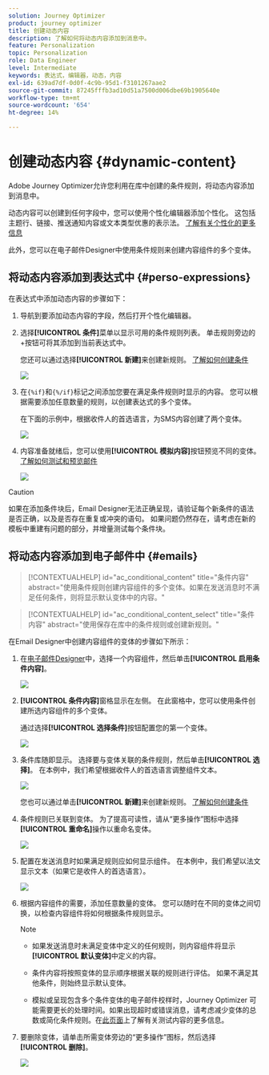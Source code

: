 ```yaml
---
solution: Journey Optimizer
product: journey optimizer
title: 创建动态内容
description: 了解如何将动态内容添加到消息中。
feature: Personalization
topic: Personalization
role: Data Engineer
level: Intermediate
keywords: 表达式，编辑器，动态，内容
exl-id: 639ad7df-0d0f-4c9b-95d1-f3101267aae2
source-git-commit: 87245fffb3ad10d51a7500d006dbe69b1905640e
workflow-type: tm+mt
source-wordcount: '654'
ht-degree: 14%

---
```


# 创建动态内容 {#dynamic-content}

Adobe Journey Optimizer允许您利用在库中创建的条件规则，将动态内容添加到消息中。

动态内容可以创建到任何字段中，您可以使用个性化编辑器添加个性化。 这包括主题行、链接、推送通知内容或文本类型优惠的表示法。 [了解有关个性化的更多信息](personalize.md)

此外，您可以在电子邮件Designer中使用条件规则来创建内容组件的多个变体。

## 将动态内容添加到表达式中 {#perso-expressions}

在表达式中添加动态内容的步骤如下：

1. 导航到要添加动态内容的字段，然后打开个性化编辑器。

1. 选择&#x200B;**[!UICONTROL 条件]**&#x200B;菜单以显示可用的条件规则列表。 单击规则旁边的+按钮可将其添加到当前表达式中。

   您还可以通过选择&#x200B;**[!UICONTROL 新建]**&#x200B;来创建新规则。 [了解如何创建条件](create-conditions.md)

   ![](assets/conditions-expression.png)

1. 在`{%if}`和`{%/if}`标记之间添加您要在满足条件规则时显示的内容。 您可以根据需要添加任意数量的规则，以创建表达式的多个变体。

   在下面的示例中，根据收件人的首选语言，为SMS内容创建了两个变体。

   ![](assets/conditions-language-sample.png)

1. 内容准备就绪后，您可以使用&#x200B;**[!UICONTROL 模拟内容]**&#x200B;按钮预览不同的变体。 [了解如何测试和预览邮件](../content-management/preview-test.md)

   ![](assets/conditions-preview.png)

>[!CAUTION]
>
>如果在添加条件块后，Email Designer无法正确呈现，请验证每个新条件的语法是否正确，以及是否存在重复或冲突的语句。 如果问题仍然存在，请考虑在新的模板中重建有问题的部分，并增量测试每个条件块。


## 将动态内容添加到电子邮件中 {#emails}

>[!CONTEXTUALHELP]
>id="ac_conditional_content"
>title="条件内容"
>abstract="使用条件规则创建内容组件的多个变体。如果在发送消息时不满足任何条件，则将显示默认变体中的内容。"

>[!CONTEXTUALHELP]
>id="ac_conditional_content_select"
>title="条件内容"
>abstract="使用保存在库中的条件规则或创建新规则。"

在Email Designer中创建内容组件的变体的步骤如下所示：

1. 在[电子邮件Designer](../email/content-from-scratch.md)中，选择一个内容组件，然后单击&#x200B;**[!UICONTROL 启用条件内容]**。

   ![](assets/conditions-enable-conditional.png)

1. **[!UICONTROL 条件内容]**&#x200B;窗格显示在左侧。 在此窗格中，您可以使用条件创建所选内容组件的多个变体。

   通过选择&#x200B;**[!UICONTROL 选择条件]**&#x200B;按钮配置您的第一个变体。

   ![](assets/conditions-apply.png)

1. 条件库随即显示。 选择要与变体关联的条件规则，然后单击&#x200B;**[!UICONTROL 选择]**。 在本例中，我们希望根据收件人的首选语言调整组件文本。

   ![](assets/conditions-select.png)

   您也可以通过单击&#x200B;**[!UICONTROL 新建]**&#x200B;来创建新规则。 [了解如何创建条件](create-conditions.md)

1. 条件规则已关联到变体。 为了提高可读性，请从“更多操作”图标中选择&#x200B;**[!UICONTROL 重命名]**&#x200B;操作以重命名变体。

   ![](assets/conditions-rename.png)

1. 配置在发送消息时如果满足规则应如何显示组件。 在本例中，我们希望以法文显示文本（如果它是收件人的首选语言）。

   ![](assets/conditions-design.png)

1. 根据内容组件的需要，添加任意数量的变体。 您可以随时在不同的变体之间切换，以检查内容组件将如何根据条件规则显示。

   >[!NOTE]
   >
   >* 如果发送消息时未满足变体中定义的任何规则，则内容组件将显示&#x200B;**[!UICONTROL 默认变体]**&#x200B;中定义的内容。
   >
   >* 条件内容将按照变体的显示顺序根据关联的规则进行评估。 如果不满足其他条件，则始终显示默认变体。
   >
   >* 模拟或呈现包含多个条件变体的电子邮件校样时，Journey Optimizer 可能需要更长的处理时间。如果出现超时或错误消息，请考虑减少变体的总数或简化条件规则。在[此页面](../content-management/preview-test.md)上了解有关测试内容的更多信息。


1. 要删除变体，请单击所需变体旁边的“更多操作”图标，然后选择&#x200B;**[!UICONTROL 删除]**。

   ![](assets/conditions-delete.png)
